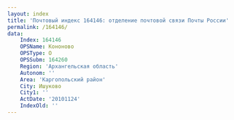 ```yaml
---
layout: index
title: 'Почтовый индекс 164146: отделение почтовой связи Почты России'
permalink: /164146/
data:
    Index: 164146
    OPSName: Кононово
    OPSType: О
    OPSSubm: 164260
    Region: 'Архангельская область'
    Autonom: ''
    Area: 'Каргопольский район'
    City: Ишуково
    City1: ''
    ActDate: '20101124'
    IndexOld: ''
---
```

